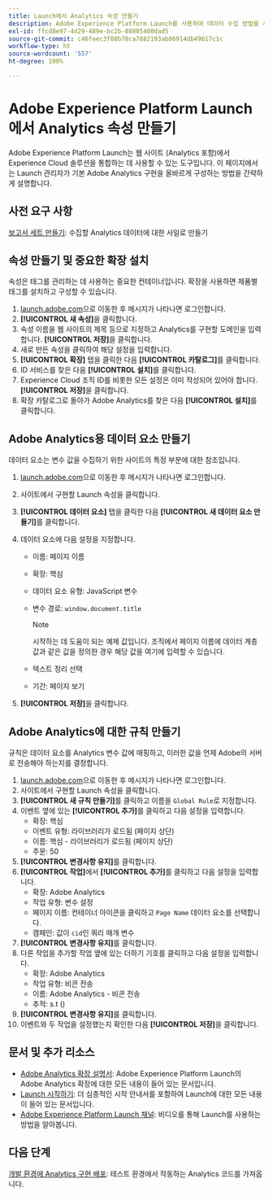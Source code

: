 ```yaml
---
title: Launch에서 Analytics 속성 만들기
description: Adobe Experience Platform Launch를 사용하여 데이터 수집 방법을 사용자 정의할 공간을 만듭니다.
exl-id: ffcd8e97-4d29-489e-bc2b-88805400dad5
source-git-commit: c46feec3f08b78ca7882193ab86914db49617c1c
workflow-type: ht
source-wordcount: '557'
ht-degree: 100%

---
```


# Adobe Experience Platform Launch에서 Analytics 속성 만들기

Adobe Experience Platform Launch는 웹 사이트 (Analytics 포함)에서 Experience Cloud 솔루션을 통합하는 데 사용할 수 있는 도구입니다. 이 페이지에서는 Launch 관리자가 기본 Adobe Analytics 구현을 올바르게 구성하는 방법을 간략하게 설명합니다.

## 사전 요구 사항

[보고서 세트 만들기](/help/admin/c-manage-report-suites/c-new-report-suite/t-create-a-report-suite.md): 수집할 Analytics 데이터에 대한 사일로 만들기

## 속성 만들기 및 중요한 확장 설치

속성은 태그를 관리하는 데 사용하는 중요한 컨테이너입니다. 확장을 사용하면 제품별 태그를 설치하고 구성할 수 있습니다.

1. [launch.adobe.com](https://launch.adobe.com)으로 이동한 후 메시지가 나타나면 로그인합니다.
1. **[!UICONTROL 새 속성]**&#x200B;을 클릭합니다.
1. 속성 이름을 웹 사이트의 제목 등으로 지정하고 Analytics를 구현할 도메인을 입력합니다. **[!UICONTROL 저장]**&#x200B;을 클릭합니다.
1. 새로 만든 속성을 클릭하여 해당 설정을 입력합니다.
1. **[!UICONTROL 확장]** 탭을 클릭한 다음 **[!UICONTROL 카탈로그]**&#x200B;를 클릭합니다.
1. ID 서비스를 찾은 다음 **[!UICONTROL 설치]**&#x200B;를 클릭합니다.
1. Experience Cloud 조직 ID를 비롯한 모든 설정은 이미 작성되어 있어야 합니다. **[!UICONTROL 저장]**&#x200B;을 클릭합니다.
1. 확장 카탈로그로 돌아가 Adobe Analytics를 찾은 다음 **[!UICONTROL 설치]**&#x200B;를 클릭합니다.

## Adobe Analytics용 데이터 요소 만들기

데이터 요소는 변수 값을 수집하기 위한 사이트의 특정 부분에 대한 참조입니다.

1. [launch.adobe.com](https://launch.adobe.com)으로 이동한 후 메시지가 나타나면 로그인합니다.
1. 사이트에서 구현할 Launch 속성을 클릭합니다.
1. **[!UICONTROL 데이터 요소]** 탭을 클릭한 다음 **[!UICONTROL 새 데이터 요소 만들기]**&#x200B;를 클릭합니다.
1. 데이터 요소에 다음 설정을 지정합니다.

   * 이름: 페이지 이름
   * 확장: 핵심
   * 데이터 요소 유형: JavaScript 변수
   * 변수 경로: `window.document.title`

      >[!NOTE]
      >
      >시작하는 데 도움이 되는 예제 값입니다. 조직에서 페이지 이름에 데이터 계층 값과 같은 값을 정의한 경우 해당 값을 여기에 입력할 수 있습니다.
   * 텍스트 정리 선택
   * 기간: 페이지 보기
1. **[!UICONTROL 저장]**&#x200B;을 클릭합니다.

## Adobe Analytics에 대한 규칙 만들기

규칙은 데이터 요소를 Analytics 변수 값에 매핑하고, 이러한 값을 언제 Adobe의 서버로 전송해야 하는지를 결정합니다.

1. [launch.adobe.com](https://launch.adobe.com)으로 이동한 후 메시지가 나타나면 로그인합니다.
1. 사이트에서 구현할 Launch 속성을 클릭합니다.
1. **[!UICONTROL 새 규칙 만들기]**&#x200B;를 클릭하고 이름을 `Global Rule`로 지정합니다.
1. 이벤트 옆에 있는 **[!UICONTROL 추가]**&#x200B;를 클릭하고 다음 설정을 입력합니다.
   * 확장: 핵심
   * 이벤트 유형: 라이브러리가 로드됨 (페이지 상단)
   * 이름: 핵심 - 라이브러리가 로드됨 (페이지 상단)
   * 주문: 50
1. **[!UICONTROL 변경사항 유지]**&#x200B;를 클릭합니다.
1. **[!UICONTROL 작업]**&#x200B;에서 **[!UICONTROL 추가]**&#x200B;를 클릭하고 다음 설정을 입력합니다.
   * 확장: Adobe Analytics
   * 작업 유형: 변수 설정
   * 페이지 이름: 컨테이너 아이콘을 클릭하고 `Page Name` 데이터 요소를 선택합니다.
   * 캠페인: 값이 `cid`인 쿼리 매개 변수
1. **[!UICONTROL 변경사항 유지]**&#x200B;를 클릭합니다.
1. 다른 작업을 추가할 작업 옆에 있는 더하기 기호를 클릭하고 다음 설정을 입력합니다.
   * 확장: Adobe Analytics
   * 작업 유형: 비콘 전송
   * 이름: Adobe Analytics - 비콘 전송
   * 추적: s.t ()
1. **[!UICONTROL 변경사항 유지]**&#x200B;를 클릭합니다.
1. 이벤트와 두 작업을 설정했는지 확인한 다음 **[!UICONTROL 저장]**&#x200B;을 클릭합니다.

## 문서 및 추가 리소스

* [Adobe Analytics 확장 설명서](https://experienceleague.adobe.com/docs/launch/using/extensions-ref/adobe-extension/analytics-extension/overview.html?lang=ko#extensions-ref): Adobe Experience Platform Launch의 Adobe Analytics 확장에 대한 모든 내용이 들어 있는 문서입니다.
* [Launch 시작하기](https://experienceleague.adobe.com/docs/launch/using/get-started/quick-start.html?lang=ko#get-started): 더 심층적인 시작 안내서를 포함하여 Launch에 대한 모든 내용이 들어 있는 문서입니다.
* [Adobe Experience Platform Launch 채널](https://experienceleague.adobe.com/?tag=Launch#recommended/solutions/experience-platform): 비디오를 통해 Launch를 사용하는 방법을 알아봅니다.

## 다음 단계

[개발 환경에 Analytics 구현 배포](deploy-dev.md): 테스트 환경에서 작동하는 Analytics 코드를 가져옵니다.
